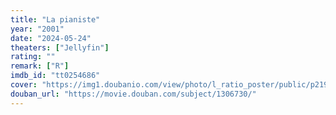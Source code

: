 ```yaml
---
title: "La pianiste"
year: "2001"
date: "2024-05-24"
theaters: ["Jellyfin"]
rating: ""
remark: ["R"]
imdb_id: "tt0254686"
cover: "https://img1.doubanio.com/view/photo/l_ratio_poster/public/p2195008349.jpg"
douban_url: "https://movie.douban.com/subject/1306730/"
---
```

